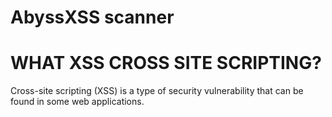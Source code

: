 # AbyssXSS scanner

# WHAT XSS CROSS SITE SCRIPTING? 

Cross-site scripting (XSS) is a type of security vulnerability that can be found in some web applications.

